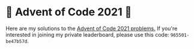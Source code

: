 # 🎄 Advent of Code 2021 🎄

Here are my solutions to the [Advent of Code 2021 problems.](https://adventofcode.com/2021/) If you're interested in joining my private leaderboard, please use this code: ```965501-be47b57d```. 
